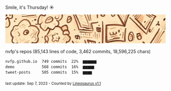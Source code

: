 Smile, it's Thursday! ☀️

![banner](https://github.com/nvfp/nvfp/raw/main/banner.jpg)

nvfp's repos (85,143 lines of code, 3,462 commits, 18,596,225 chars)

```txt
nvfp.github.io  749 commits  22%  ▆▆▆▆▆▆
demo            568 commits  16%  ▆▆▆▆▆
tweet-posts     505 commits  15%  ▆▆▆▆
```

<sub>last update: Sep 7, 2023 - Counted by [Lineosaurus v1.1](https://github.com/Lineosaurus/Lineosaurus)</sub>